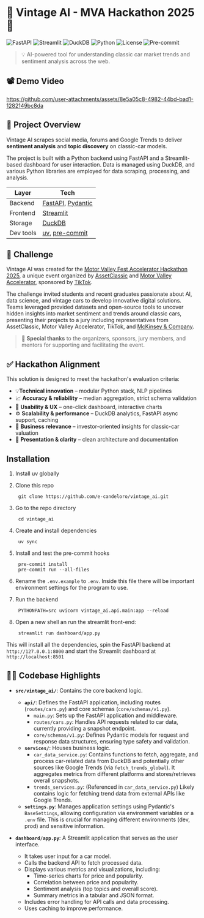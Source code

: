 # 🚗 Vintage AI - MVA Hackathon 2025 🧠

![FastAPI](https://img.shields.io/badge/FastAPI-005571?logo=fastapi&logoColor=white)
![Streamlit](https://img.shields.io/badge/Streamlit-FF4B4B?logo=streamlit&logoColor=white)
![DuckDB](https://img.shields.io/badge/DuckDB-yellow?logo=duckdb&logoColor=black)
![Python](https://img.shields.io/badge/Python-3.10%2B-blue?logo=python)
![License](https://img.shields.io/github/license/e-candeloro/vintage_ai)
![Pre-commit](https://img.shields.io/badge/Pre--commit-enabled-green)

> 💡 AI-powered tool for understanding classic car market trends and sentiment analysis across the web.

## 📽️ Demo Video

https://github.com/user-attachments/assets/8e5a05c8-4982-44bd-bad1-1282149bc8da

## 🧠 Project Overview

Vintage AI scrapes social media, forums and Google Trends to deliver **sentiment analysis** and **topic discovery** on classic-car models.

The project is built with a Python backend using FastAPI and a Streamlit-based dashboard for user interaction. Data is managed using DuckDB, and various Python libraries are employed for data scraping, processing, and analysis.

| Layer     | Tech                                                                                    |
| --------- | --------------------------------------------------------------------------------------- |
| Backend   | [FastAPI](https://fastapi.tiangolo.com/), [Pydantic](https://docs.pydantic.dev/latest/) |
| Frontend  | [Streamlit](https://streamlit.io/)                                                      |
| Storage   | [DuckDB](https://duckdb.org/)                                                           |
| Dev tools | [uv](https://github.com/astral-sh/uv), [pre-commit](https://pre-commit.com/)            |

## 🎯 Challenge

Vintage AI was created for the [Motor Valley Fest Accelerator Hackathon 2025](https://www.motorvalley.it/motorvalleyfest/eventi/hackathon-motor-valley-fest-2025/), a unique event organized by [AssetClassic](https://www.assetclassic.com) and [Motor Valley Accelerator](https://motorvalleyaccelerator.it), sponsored by [TikTok](https://www.tiktok.com).

The challenge invited students and recent graduates passionate about AI, data science, and vintage cars to develop innovative digital solutions. Teams leveraged provided datasets and open-source tools to uncover hidden insights into market sentiment and trends around classic cars, presenting their projects to a jury including representatives from AssetClassic, Motor Valley Accelerator, TikTok, and [McKinsey & Company](https://www.mckinsey.com).

> 🙏 **Special thanks** to the organizers, sponsors, jury members, and mentors for supporting and facilitating the event.

## ✅ Hackathon Alignment

This solution is designed to meet the hackathon's evaluation criteria:

* 💡**Technical innovation** – modular Python stack, NLP pipelines  
* 📈 **Accuracy & reliability** – median aggregation, strict schema validation  
* 🎨 **Usability & UX** – one-click dashboard, interactive charts  
* ⚙️ **Scalability & performance** – DuckDB analytics, FastAPI async support, caching  
* 💼 **Business relevance** – investor-oriented insights for classic-car valuation  
* 📣 **Presentation & clarity** – clean architecture and documentation

## Installation

1. Install uv globally
2. Clone this repo

        git clone https://github.com/e-candeloro/vintage_ai.git

3. Go to the repo directory

        cd vintage_ai

4. Create and install dependencies
    
        uv sync

5. Install and test the pre-commit hooks

        pre-commit install
        pre-commit run --all-files

6. Rename the `.env.example` to `.env`. Inside this file there will be important environment settings for the program to use.  

7. Run the backend
   
        PYTHONPATH=src uvicorn vintage_ai.api.main:app --reload

8. Open a new shell an run the streamlit front-end:

        streamlit run dashboard/app.py

This will install all the dependencies, spin the FastAPI backend at `http://127.0.0.1:8000` and start the Streamlit dashboard at ` http://localhost:8501`




## 🧑‍💻 Codebase Highlights

*   **`src/vintage_ai/`**: Contains the core backend logic.
    *   **`api/`**: Defines the FastAPI application, including routes (`routes/cars.py`) and core schemas (`core/schemas/v1.py`).
        *   `main.py`: Sets up the FastAPI application and middleware.
        *   `routes/cars.py`: Handles API requests related to car data, currently providing a snapshot endpoint.
        *   `core/schemas/v1.py`: Defines Pydantic models for request and response data structures, ensuring type safety and validation.
    *   **`services/`**: Houses business logic.
        *   `car_data_service.py`: Contains functions to fetch, aggregate, and process car-related data from DuckDB and potentially other sources like Google Trends (via `fetch_trends_global`). It aggregates metrics from different platforms and stores/retrieves overall snapshots.
        *   `trends_services.py`: (Referenced in `car_data_service.py`) Likely contains logic for fetching trend data from external APIs like Google Trends.
    *   **`settings.py`**: Manages application settings using Pydantic's `BaseSettings`, allowing configuration via environment variables or a `.env` file. This is crucial for managing different environments (dev, prod) and sensitive information.

*   **`dashboard/app.py`**: A Streamlit application that serves as the user interface.
    *   It takes user input for a car model.
    *   Calls the backend API to fetch processed data.
    *   Displays various metrics and visualizations, including:
        *   Time-series charts for price and popularity.
        *   Correlation between price and popularity.
        *   Sentiment analysis (top topics and overall score).
        *   Summary metrics in a tabular and JSON format.
    *   Includes error handling for API calls and data processing.
    *   Uses caching to improve performance.
